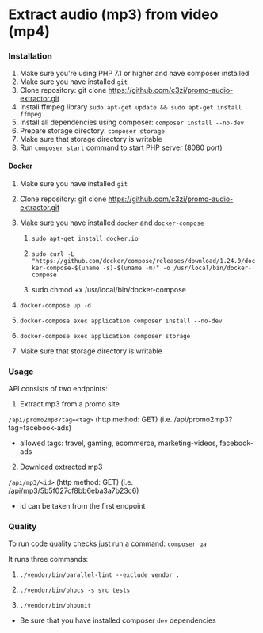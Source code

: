 # Extract audio (mp3) from video (mp4)

### Installation
1. Make sure you're using PHP 7.1 or higher and have composer installed
1. Make sure you have installed `git`
1. Clone repository: git clone https://github.com/c3zi/promo-audio-extractor.git
1. Install ffmpeg library `sudo apt-get update && sudo apt-get install ffmpeg`
1. Install all dependencies using composer: `composer install --no-dev`
1. Prepare storage directory: `composer storage`
1. Make sure that storage directory is writable
1. Run `composer start` command to start PHP server (8080 port) 

#### Docker
1. Make sure you have installed `git`
1. Clone repository: git clone https://github.com/c3zi/promo-audio-extractor.git
1. Make sure you have installed `docker` and `docker-compose`

   1. `sudo apt-get install docker.io`
   
   2. `sudo curl -L "https://github.com/docker/compose/releases/download/1.24.0/docker-compose-$(uname -s)-$(uname -m)" -o /usr/local/bin/docker-compose`
   
   3. sudo chmod +x /usr/local/bin/docker-compose
 
1. `docker-compose up -d`
1. `docker-compose exec application composer install --no-dev`
1. `docker-compose exec application composer storage`
1. Make sure that storage directory is writable

### Usage
API consists of two endpoints:

1. Extract mp3 from a promo site

`/api/promo2mp3?tag=<tag>` (http method: GET) (i.e. /api/promo2mp3?tag=facebook-ads) 

* allowed tags: travel, gaming, ecommerce, marketing-videos, facebook-ads

2. Download extracted mp3

`/api/mp3/<id>` (http method: GET) (i.e. /api/mp3/5b5f027cf8bb6eba3a7b23c6) 

* id can be taken from the first endpoint 

### Quality
To run code quality checks just run a command: `composer qa`

It runs three commands:

1. ```./vendor/bin/parallel-lint --exclude vendor .```

2. ```./vendor/bin/phpcs -s src tests```

3. ```./vendor/bin/phpunit```

* Be sure that you have installed composer `dev` dependencies
